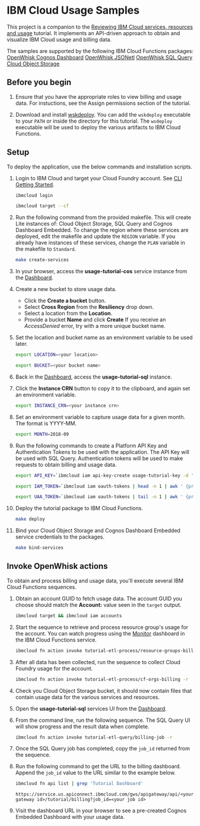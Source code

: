 # IBM Cloud Usage Samples

This project is a companion to the [Reviewing IBM Cloud services, resources and usage](https://console.bluemix.net/docs/tutorials/cloud-usage.html) tutorial. It implements an API-driven approach to obtain and visualize IBM Cloud usage and billing data.

The samples are supported by the following IBM Cloud Functions packages:
[OpenWhisk Cognos Dashboard](https://github.com/IBM-Cloud/openwhisk-cognos-dashboard)
[OpenWhisk JSONetl](https://github.com/IBM-Cloud/openwhisk-jsonetl)
[OpenWhisk SQL Query](https://github.com/IBM-Cloud/openwhisk-sql-query)
[Cloud Object Storage](github.com/ibm-functions/package-cloud-object-storage)

## Before you begin

1. Ensure that you have the appropriate roles to view billing and usage data. For instuctions, see the Assign permissions section of the tutorial.

2. Download and install [wskdeploy](https://github.com/apache/incubator-openwhisk-wskdeploy/releases/tag/0.9.8-incubating). You can add the `wskdeploy` executable to your `PATH` or inside the directory for this tutorial. The `wsdeploy` executable will be used to deploy the various artifacts to IBM Cloud Functions.

## Setup

To deploy the application, use the below commands and installation scripts.

1. Login to IBM Cloud and target your Cloud Foundry account. See [CLI Getting Started](https://console.bluemix.net/docs/cli/reference/bluemix_cli/get_started.html#getting-started).
    ```sh
    ibmcloud login
    ```

    ```sh
    ibmcloud target --cf
    ```

2. Run the following command from the provided makefile. This will create Lite instances of: Cloud Object Storage, SQL Query and Cognos Dashboard Embedded. To change the region where these services are deployed, edit the makefile and update the `REGION` variable. If you already have instances of these services, change the `PLAN` variable in the makefile to `Standard`.
    ```sh
    make create-services
    ```

3. In your browser, access the **usage-tutorial-cos** service instance from the [Dashboard](https://console.bluemix.net/dashboard).

4. Create a new bucket to store usage data.
    - Click the **Create a bucket** button.
    - Select **Cross Region** from the **Resiliency** drop down.
    - Select a location from the **Location**.
    - Provide a bucket **Name** and click **Create** If you receive an *AccessDenied* error, try with a more unique bucket name.

5. Set the location and bucket name as an environment variable to be used later.
    ```sh
    export LOCATION=<your location>
    ```

    ```sh
    export BUCKET=<your bucket name>
    ```

6. Back in the [Dashboard](https://console.bluemix.net/dashboard), access the **usage-tutorial-sql** instance.

7. Click the **Instance CRN** button to copy it to the clipboard, and again set an environment variable.
    ```sh
    export INSTANCE_CRN=<your instance crn>
    ```

8. Set an environment variable to capture usage data for a given month. The format is YYYY-MM.
    ```sh
    export MONTH=2018-09
    ```

9. Run the following commands to create a Platform API Key and Authentication Tokens to be used with the application. The API Key will be used with SQL Query. Authentication tokens will be used to make requests to obtain billing and usage data.
    ```sh
    export API_KEY=`ibmcloud iam api-key-create usage-tutorial-key -d 'apiKey created for http://github.com/IBM-Cloud/cloud-usage-samples' | grep 'API Key' | awk ' {print $3} '`
    ```

    ```sh
    export IAM_TOKEN=`ibmcloud iam oauth-tokens | head -n 1 | awk ' {print $4} '`
    ```

    ```sh
    export UAA_TOKEN=`ibmcloud iam oauth-tokens | tail -n 1 | awk ' {print $4} '`
    ```

10. Deploy the tutorial package to IBM Cloud Functions.
    ```sh
    make deploy
    ```

11. Bind your Cloud Object Storage and Cognos Dashboard Embedded service credentials to the packages.
    ```sh
    make bind-services
    ```

## Invoke OpenWhisk actions

To obtain and process billing and usage data, you'll execute several IBM Cloud Functions sequences.

1. Obtain an account GUID to fetch usage data. The account GUID you choose should match the **Account:** value seen in the `target` output.
    ```sh
    ibmcloud target && ibmcloud iam accounts
    ```

2. Start the sequence to retrieve and process resource group's usage for the account. You can watch progress using the [Monitor](https://console.bluemix.net/openwhisk/dashboard) dashboard in the IBM Cloud Functions service.
    ```sh
    ibmcloud fn action invoke tutorial-etl-process/resource-groups-billing --param guid e97a8c01ac694e308ef3ad77958e7d50 -r
    ```

3. After all data has been collected, run the sequence to collect Cloud Foundry usage for the account.
    ```sh
    ibmcloud fn action invoke tutorial-etl-process/cf-orgs-billing -r
    ```

4. Check you Cloud Object Storage bucket, it should now contain files that contain usage data for the various services and resources.

5. Open the **usage-tutorial-sql** services UI from the [Dashboard](https://console.bluemix.net/dashboard/apps).

6. From the command line, run the following sequence. The SQL Query UI will show progress and the result data when complete.
    ```sh
    ibmcloud fn action invoke tutorial-etl-query/billing-job -r
    ```

7. Once the SQL Query job has completed, copy the `job_id` returned from the sequence.

8. Run the following command to get the URL to the billing dashboard. Append the `job_id` value to the URL similar to the example below.

    ```sh
    ibmcloud fn api list | grep 'Tutorial Dashboard'
    ```

    ```curl
    https://service.us.apiconnect.ibmcloud.com/gws/apigateway/api/<your gateway id>/tutorial/billing?job_id=<your job id>
    ```

9. Visit the dashboard URL in your browser to see a pre-created Cognos Embedded Dashboard with your usage data.